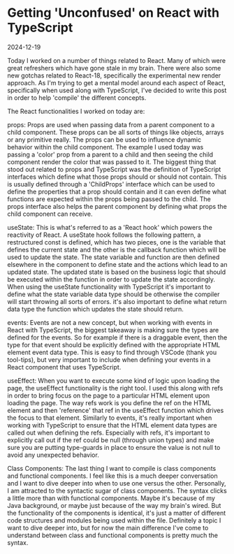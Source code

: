 # Getting 'Unconfused' on React with TypeScript

2024-12-19

Today I worked on a number of things related to React. Many of which were great refreshers which have gone stale in my brain. There were also some new gotchas related to React-18, specifically the experimental new render approach. As I'm trying to get a mental model around each aspect of React, specifically when used along with TypeScript, I've decided to write this post in order to help 'compile' the different concepts.

The React functionalities I worked on today are:

props: Props are used when passing data from a parent component to a child component. These props can be all sorts of things like objects, arrays or any primitive really. The props can be used to influence dynamic behavior within the child component. The example I used today was passing a 'color' prop from a parent to a child and then seeing the child component render the color that was passed to it. The biggest thing that stood out related to props and TypeScript was the definition of TypeScript interfaces which define what those props should or should not contain. This is usually defined through a 'ChildProps' interface which can be used to define the properties that a prop should contain and it can even define what functions are expected within the props being passed to the child. The props interface also helps the parent component by defining what props the child component can receive.

useState: This is what's referred to as a 'React hook' which powers the reactivity of React. A useState hook follows the following pattern, a restructured const is defined, which has two pieces, one is the variable that defines the current state and the other is the callback function which will be used to update the state. The state variable and function are then defined elsewhere in the component to define state and the actions which lead to an updated state. The updated state is based on the business logic that should be executed within the function in order to update the state accordingly. When using the useState functionality with TypeScript it's important to define what the state variable data type should be otherwise the compiler will start throwing all sorts of errors. it's also important to define what return data type the function which updates the state should return.

events: Events are not a new concept, but when working with events in React with TypeScript, the biggest takeaway is making sure the types are defined for the events. So for example if there is a draggable event, then the type for that event should be explicitly defined with the appropriate HTML element event data type. This is easy to find through VSCode (thank you tool-tips), but very important to include when defining your events in a React component that uses TypeScript.

useEffect: When you want to execute some kind of logic upon loading the page, the useEffect functionality is the right tool. I used this along with refs in order to bring focus on the page to a particular HTML element upon loading the page. The way refs work is you define the ref on the HTML element and then 'reference' that ref in the useEffect function which drives the focus to that element. Similarly to events, it's really important when working with TypeScript to ensure that the HTML element data types are called out when defining the refs. Especially with refs, it's important to explicitly call out if the ref could be null (through union types) and make sure you are putting type-guards in place to ensure the value is not null to avoid any unexpected behavior.

Class Components: The last thing I want to compile is class components and functional components. I feel like this is a much deeper conversation and I want to dive deeper into when to use one versus the other. Personally, I am attracted to the syntactic sugar of class components. The syntax clicks a little more than with functional components. Maybe it's because of my Java background, or maybe just because of the way my brain's wired. But the functionality of the components is identical, it's just a matter of different code structures and modules being used within the file. Definitely a topic I want to dive deeper into, but for now the main difference I've come to understand between class and functional components is pretty much the syntax.
